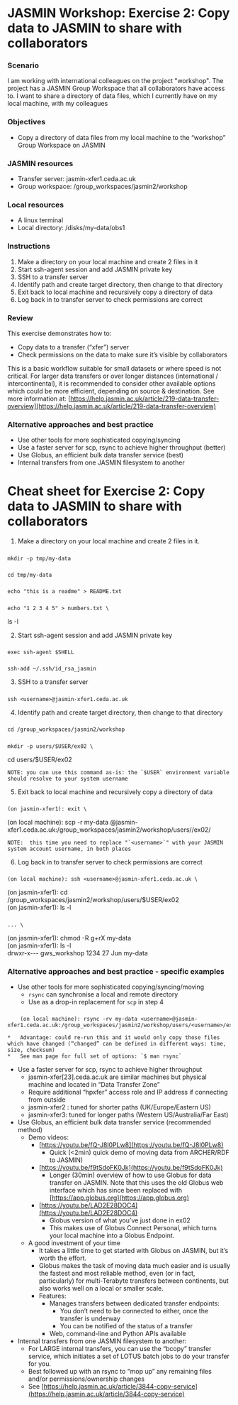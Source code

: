 # JASMIN Workshop: Exercise 2: Copy data to JASMIN to share with collaborators 


### Scenario

I am working with international colleagues on the project "workshop". The project has a JASMIN Group Workspace that all collaborators have access to. I want to share a directory of data files, which I currently have on my local machine, with my colleagues


### Objectives



*   Copy a directory of data files from my local machine to the “workshop” Group Workspace on JASMIN


### JASMIN resources



*   Transfer server: jasmin-xfer1.ceda.ac.uk
*   Group workspace: /group_workspaces/jasmin2/workshop


### Local resources



*   A linux terminal
*   Local directory: /disks/my-data/obs1


### Instructions



1. Make a directory on your local machine and create 2 files in it
2. Start ssh-agent session and add JASMIN private key
3. SSH to a transfer server
4. Identify path and create target directory, then change to that directory
5. Exit back to local machine and recursively copy a directory of data
6. Log back in to transfer server to check permissions are correct


### Review

This exercise demonstrates how to:



*   Copy data to a transfer (“xfer”) server
*   Check permissions on the data to make sure it’s visible by collaborators

This is a basic workflow suitable for small datasets or where speed is not critical. For larger data transfers or over longer distances (international / intercontinental), it is recommended to consider other available options which could be more efficient, depending on source & destination. See more information at:  [https://help.jasmin.ac.uk/article/219-data-transfer-overview](https://help.jasmin.ac.uk/article/219-data-transfer-overview)


### Alternative approaches and best practice



*   Use other tools for more sophisticated copying/syncing
*   Use a faster server for scp, rsync to achieve higher throughput (better)
*   Use Globus, an efficient bulk data transfer service (best)
*   Internal transfers from one JASMIN filesystem to another


# Cheat sheet for Exercise 2: Copy data to JASMIN to share with collaborators



1. Make a directory on your local machine and create 2 files in it.

##### 
    mkdir -p tmp/my-data


##### 
    cd tmp/my-data


##### 
    echo "this is a readme" > README.txt


##### 
    echo "1 2 3 4 5" > numbers.txt \
ls -l

2. Start ssh-agent session and add JASMIN private key

##### 
    exec ssh-agent $SHELL


##### 
    ssh-add ~/.ssh/id_rsa_jasmin

3. SSH to a transfer server

##### 
    ssh <username>@jasmin-xfer1.ceda.ac.uk

4. Identify path and create target directory, then change to that directory

##### 
    cd /group_workspaces/jasmin2/workshop


##### 
    mkdir -p users/$USER/ex02 \
cd users/$USER/ex02


    NOTE: you can use this command as-is: the `$USER` environment variable should resolve to your system username

5. Exit back to local machine and recursively copy a directory of data

##### 
    (on jasmin-xfer1): exit \
(on local machine): scp -r my-data <username>@jasmin-xfer1.ceda.ac.uk:/group_workspaces/jasmin2/workshop/users/<username>/ex02/


    NOTE:  this time you need to replace "`<username>`" with your JASMIN system account username, in both places

6. Log back in to transfer server to check permissions are correct

##### 
    (on local machine): ssh <username>@jasmin-xfer1.ceda.ac.uk \
(on jasmin-xfer1): cd /group_workspaces/jasmin2/workshop/users/$USER/ex02 \
(on jasmin-xfer1): ls -l


##### 
    ... \
(on jasmin-xfer1): chmod -R g+rX my-data \
(on jasmin-xfer1): ls -l \
drwxr-x--- <username> gws_workshop 1234 27 Jun my-data



### Alternative approaches and best practice - specific examples



*   Use other tools for more sophisticated copying/syncing/moving
    *   `rsync` can synchronise a local and remote directory
    *   Use as a drop-in replacement for `scp` in step 4

##### 
        (on local machine): rsync -rv my-data <username>@jasmin-xfer1.ceda.ac.uk:/group_workspaces/jasmin2/workshop/users/<username>/ex02/

    *   Advantage: could re-run this and it would only copy those files which have changed (“changed” can be defined in different ways: time, size, checksum)
    *   See man page for full set of options: `$ man rsync`
*   Use a faster server for scp, rsync to achieve higher throughput
    *   jasmin-xfer[23].ceda.ac.uk are similar machines but physical machine and located in “Data Transfer Zone”
    *   Require additional “hpxfer” access role and IP address if connecting from outside
    *   jasmin-xfer2 : tuned for shorter paths (UK/Europe/Eastern US)
    *   jasmin-xfer3: tuned for longer paths (Western US/Australia/Far East)
*   Use Globus, an efficient bulk data transfer service (recommended method)
    *   Demo videos:
        *   [https://youtu.be/fQ-J8l0PLw8](https://youtu.be/fQ-J8l0PLw8)
            *   Quick (<2min) quick demo of moving data from ARCHER/RDF to JASMIN)
        *   [https://youtu.be/f9tSdoFK0Jk](https://youtu.be/f9tSdoFK0Jk)
            *   Longer (30min) overview of how to use Globus for data transfer on JASMIN. Note that this uses the old Globus web interface which has since been replaced with [https://app.globus.org](https://app.globus.org)
        *   [https://youtu.be/LAD2E28DOC4](https://youtu.be/LAD2E28DOC4)
            *   Globus version of what you’ve just done in ex02
            *   This makes use of Globus Connect Personal, which turns your local machine into a Globus Endpoint.
    *   A good investment of your time
        *   It takes a little time to get started with Globus on JASMIN, but it’s worth the effort.
        *   Globus makes the task of moving data much easier and is usually the fastest and most reliable method, even (or in fact, particularly) for multi-Terabyte transfers between continents, but also works well on a local or smaller scale.
        *   Features:
            *   Manages transfers between dedicated transfer endpoints:
                *   You don’t need to be connected to either, once the transfer is underway
                *   You can be notified of the status of a transfer
            *   Web, command-line and Python APIs available
*   Internal transfers from one JASMIN filesystem to another:
    *   For LARGE internal transfers, you can use the “bcopy” transfer service, which initiates a set of LOTUS batch jobs to do your transfer for you.
    *   Best followed up with an rsync to “mop up” any remaining files and/or permissions/ownership changes
    *   See [https://help.jasmin.ac.uk/article/3844-copy-service](https://help.jasmin.ac.uk/article/3844-copy-service)

